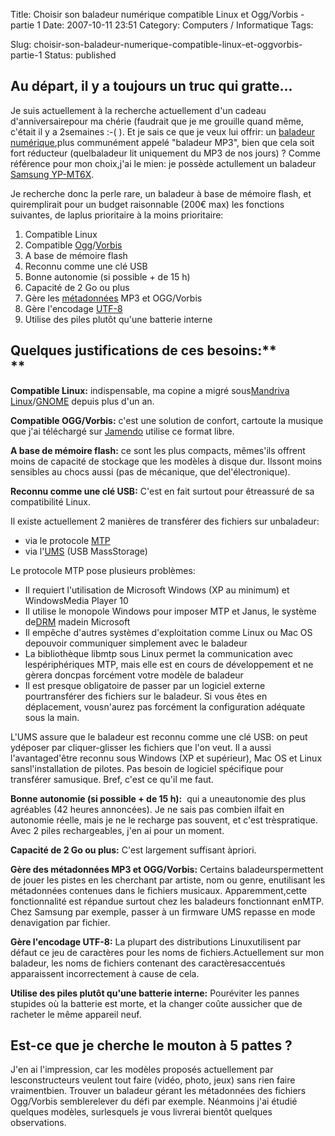 Title: Choisir son baladeur numérique compatible Linux et Ogg/Vorbis - partie 1
Date: 2007-10-11 23:51
Category: Computers / Informatique
Tags:

Slug: choisir-son-baladeur-numerique-compatible-linux-et-oggvorbis-partie-1
Status: published

Au départ, il y a toujours un truc qui gratte...
------------------------------------------------

Je suis actuellement à la recherche actuellement d'un cadeau d'anniversairepour ma chérie (faudrait que je me grouille quand même, c'était il y a 2semaines :-( ). Et je sais ce que je veux lui offrir: un [baladeur numérique](\%22http://fr.wikipedia.org/wiki/Baladeur_num%C3%A9rique\%22),plus communément appelé "baladeur MP3", bien que cela soit fort réducteur (quelbaladeur lit uniquement du MP3 de nos jours) ? Comme référence pour mon choix,j'ai le mien: je possède actullement un baladeur [Samsung YP-MT6X](\%22http://www.samsung.com/ca/products/digitalaudioproducts/digitalmediaplayer/yp_mt6xxac.asp\%22).

Je recherche donc la perle rare, un baladeur à base de mémoire flash, et quiremplirait pour un budget raisonnable (200€ max) les fonctions suivantes, de laplus prioritaire à la moins prioritaire:

1.  Compatible Linux
2.  Compatible [Ogg](\%22http://fr.wikipedia.org/wiki/Ogg\%22)/[Vorbis](\%22http://fr.wikipedia.org/wiki/Vorbis\%22)
3.  A base de mémoire flash
4.  Reconnu comme une clé USB
5.  Bonne autonomie (si possible + de 15 h)
6.  Capacité de 2 Go ou plus
7.  Gère les [métadonnées](\%22http://fr.wikipedia.org/wiki/ID3\%22) MP3 et OGG/Vorbis
8.  Gère l'encodage [UTF-8](\%22http://fr.wikipedia.org/wiki/UTF-8\%22)
9.  Utilise des piles plutôt qu'une batterie interne

Quelques justifications de ces besoins:**  
**
------------------------------------------

**Compatible Linux:** indispensable, ma copine a migré sous[Mandriva Linux](\%22http://www.mandriva.com\%22)/[GNOME](\%22http://www.gnome.org\%22) depuis plus d'un an.

**Compatible OGG/Vorbis:** c'est une solution de confort, cartoute la musique que j'ai téléchargé sur [Jamendo](\%22http://www.jamendo.com\%22) utilise ce format libre.

**A base de mémoire flash:** ce sont les plus compacts, mêmes'ils offrent moins de capacité de stockage que les modèles à disque dur. Ilssont moins sensibles au chocs aussi (pas de mécanique, que del'électronique).

**Reconnu comme une clé USB:** C'est en fait surtout pour êtreassuré de sa compatibilité Linux.

Il existe actuellement 2 manières de transférer des fichiers sur unbaladeur:

-   via le protocole [MTP](\%22http://en.wikipedia.org/wiki/Media_Transfer_Protocol\%22)
-   via l'[UMS](\%22http://en.wikipedia.org/wiki/USB_mass_storage_device_class\%22) (USB MassStorage)

Le protocole MTP pose plusieurs problèmes:

-   Il requiert l'utilisation de Microsoft Windows (XP au minimum) et WindowsMedia Player 10
-   Il utilise le monopole Windows pour imposer MTP et Janus, le système de[DRM](\%22http://fr.wikipedia.org/wiki/Gestion_num%C3%A9rique_des_droits\%22) madein Microsoft
-   Il empêche d'autres systèmes d'exploitation comme Linux ou Mac OS depouvoir communiquer simplement avec le baladeur
-   La bibliothèque libmtp sous Linux permet la communication avec lespériphériques MTP, mais elle est en cours de développement et ne gèrera doncpas forcément votre modèle de baladeur
-   Il est presque obligatoire de passer par un logiciel externe pourtransférer des fichiers sur le baladeur. Si vous êtes en déplacement, vousn'aurez pas forcément la configuration adéquate sous la main.

L'UMS assure que le baladeur est reconnu comme une clé USB: on peut ydéposer par cliquer-glisser les fichiers que l'on veut. Il a aussi l'avantaged'être reconnu sous Windows (XP et supérieur), Mac OS et Linux sansl'installation de pilotes. Pas besoin de logiciel spécifique pour transférer samusique. Bref, c'est ce qu'il me faut.

**Bonne autonomie (si possible + de 15 h):**  qui a uneautonomie des plus agréables (42 heures annoncées). Je ne sais pas combien ilfait en autonomie réelle, mais je ne le recharge pas souvent, et c'est trèspratique. Avec 2 piles rechargeables, j'en ai pour un moment.

**Capacité de 2 Go ou plus:** C'est largement suffisant àpriori.

**Gère des métadonnées MP3 et OGG/Vorbis:** Certains baladeurspermettent de jouer les pistes en les cherchant par artiste, nom ou genre, enutilisant les métadonnées contenues dans le fichiers musicaux. Apparemment,cette fonctionnalité est répandue surtout chez les baladeurs fonctionnant enMTP. Chez Samsung par exemple, passer à un firmware UMS repasse en mode denavigation par fichier.

**Gère l'encodage UTF-8:** La plupart des distributions Linuxutilisent par défaut ce jeu de caractères pour les noms de fichiers.Actuellement sur mon baladeur, les noms de fichiers contenant des caractèresaccentués apparaissent incorrectement à cause de cela.

**Utilise des piles plutôt qu'une batterie interne:** Pouréviter les pannes stupides où la batterie est morte, et la changer coûte aussicher que de racheter le même appareil neuf.

Est-ce que je cherche le mouton à 5 pattes ?
--------------------------------------------

J'en ai l'impression, car les modèles proposés actuellement par lesconstructeurs veulent tout faire (vidéo, photo, jeux) sans rien faire vraimentbien. Trouver un baladeur gérant les métadonnées des fichiers Ogg/Vorbis semblerelever du défi par exemple. Néanmoins j'ai étudié quelques modèles, surlesquels je vous livrerai bientôt quelques observations.  
  

